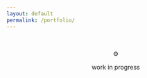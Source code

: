 ```yaml
---
layout: default
permalink: /portfolio/
---
```

<br>

<p style="text-align: center;">⚙️</p>
<p style="text-align: center;">work in progress</p>

<!-- ### UnbiasAR

### Coconut Lab

### Rerose

### Video (based on Raising Robotic Natives)

### Book Cover Concept -->
